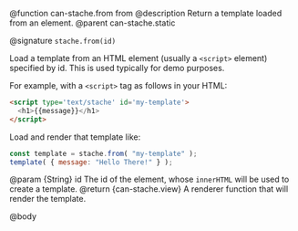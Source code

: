 @function can-stache.from from
@description Return a template loaded from an element.
@parent can-stache.static

@signature `stache.from(id)`

Load a template from an HTML element (usually a `<script>` element)
specified by id.  This is used typically for demo purposes.

For example, with a `<script>` tag as follows in your HTML:

```html
<script type='text/stache' id='my-template'>
  <h1>{{message}}</h1>
</script>
```

Load and render that template like:

```js
const template = stache.from( "my-template" );
template( { message: "Hello There!" } );
```


@param {String} id The id of the element, whose `innerHTML` will be used to create a template.
@return {can-stache.view} A renderer function that will render the
template.

@body
